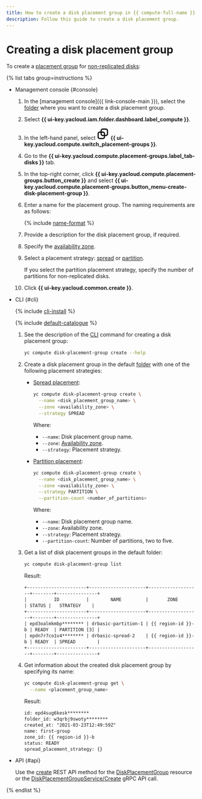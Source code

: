 ```yaml
---
title: How to create a disk placement group in {{ compute-full-name }}
description: Follow this guide to create a disk placement group.
---
```


# Creating a disk placement group


To create a [placement group](../../concepts/disk-placement-group.md) for [non-replicated disks](../../concepts/disk.md#nr-disks):

{% list tabs group=instructions %}

- Management console {#console}

  1. In the [management console]({{ link-console-main }}), select the [folder](../../../resource-manager/concepts/resources-hierarchy.md#folder) where you want to create a disk placement group.
  1. Select **{{ ui-key.yacloud.iam.folder.dashboard.label_compute }}**.
  1. In the left-hand panel, select ![image](../../../_assets/console-icons/copy-transparent.svg) **{{ ui-key.yacloud.compute.switch_placement-groups }}**.
  1. Go to the **{{ ui-key.yacloud.compute.placement-groups.label_tab-disks }}** tab.
  1. In the top-right corner, click **{{ ui-key.yacloud.compute.placement-groups.button_create }}** and select **{{ ui-key.yacloud.compute.placement-groups.button_menu-create-disk-placement-group }}**.
  1. Enter a name for the placement group. The naming requirements are as follows:

     {% include [name-format](../../../_includes/name-format.md) %}

  1. Provide a description for the disk placement group, if required.
  1. Specify the [availability zone](../../../overview/concepts/geo-scope.md).
  1. Select a placement strategy: [spread](../../concepts/disk-placement-group.md#spread) or [partition](../../concepts/disk-placement-group.md#partition).

     If you select the partition placement strategy, specify the number of partitions for non-replicated disks.
  1. Click **{{ ui-key.yacloud.common.create }}**.

- CLI {#cli}

  {% include [cli-install](../../../_includes/cli-install.md) %}

  {% include [default-catalogue](../../../_includes/default-catalogue.md) %}

  1. See the description of the [CLI](../../../cli/) command for creating a disk placement group:

     ```bash
     yc compute disk-placement-group create --help
     ```

  1. Create a disk placement group in the default [folder](../../../resource-manager/concepts/resources-hierarchy.md#folder) with one of the following placement strategies:
     * [Spread placement](../../concepts/disk-placement-group.md#spread):

       ```bash
       yc compute disk-placement-group create \
         --name <disk_placement_group_name> \
         --zone <availability_zone> \
         --strategy SPREAD
       ```

       Where:
       * `--name`: Disk placement group name.
       * `--zone`: [Availability zone](../../../overview/concepts/geo-scope.md).
       * `--strategy`: Placement strategy.
     * [Partition placement](../../concepts/disk-placement-group.md#partition):

       ```bash
       yc compute disk-placement-group create \
         --name <disk_placement_group_name> \
         --zone <availability_zone> \
         --strategy PARTITION \
         --partition-count <number_of_partitions>
       ```

       Where:
       * `--name`: Disk placement group name.
       * `--zone`: Availability zone.
       * `--strategy`: Placement strategy.
       * `--partition-count`: Number of partitions, two to five.
  1. Get a list of disk placement groups in the default folder:

     ```bash
     yc compute disk-placement-group list
     ```

     Result:

     ```text
     +----------------------+---------------------+-------------------+--------+---------------+
     |          ID          |        NAME         |       ZONE        | STATUS |   STRATEGY    |
     +----------------------+---------------------+-------------------+--------+---------------+
     | epd3oalmkmbp******** | drbasic-partition-1 | {{ region-id }}-b | READY  | PARTITION [3] |
     | epdn7r7co1v4******** | drbasic-spread-2    | {{ region-id }}-b | READY  | SPREAD        |
     +----------------------+---------------------+-------------------+--------+---------------+
     ```

  1. Get information about the created disk placement group by specifying its name:

     ```bash
     yc compute disk-placement-group get \
       --name <placement_group_name>
     ```

     Result:

     ```text
     id: epd4sug6kesk********
     folder_id: w3qrbj9swoty********
     created_at: "2021-03-23T12:49:59Z"
     name: first-group
     zone_id: {{ region-id }}-b
     status: READY
     spread_placement_strategy: {}
     ```


- API {#api}

  Use the [create](../../api-ref/DiskPlacementGroup/create.md) REST API method for the [DiskPlacementGroup](../../api-ref/DiskPlacementGroup/index.md) resource or the [DiskPlacementGroupService/Create](../../api-ref/grpc/DiskPlacementGroup/create.md) gRPC API call.

{% endlist %}
